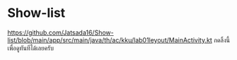 # Show-list
https://github.com/Jatsada16/Show-list/blob/main/app/src/main/java/th/ac/kku/lab01leyout/MainActivity.kt
กดลิ้งนี้เพื่อดูทันทีได้เลยครับ
